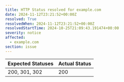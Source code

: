 ```yaml
---
title: HTTP Status resolved for example.com
date: 2024-11-12T23:21:52+00:00Z
resolved: True
resolvedWhen: 2024-11-12T23:21:52+00:00Z
resolvedStartTime: 2024-10-25T21:09:43.191474+00:00
severity: notice
affected:
  - example.com
section: issue
---
```


| Expected Statuses | Actual Status  |
|-------------------|----------------|
| 200, 301, 302 | 200 |
